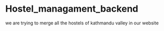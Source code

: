 # Hostel_managament_backend
we are trying to merge all the hostels of kathmandu valley in our website 
